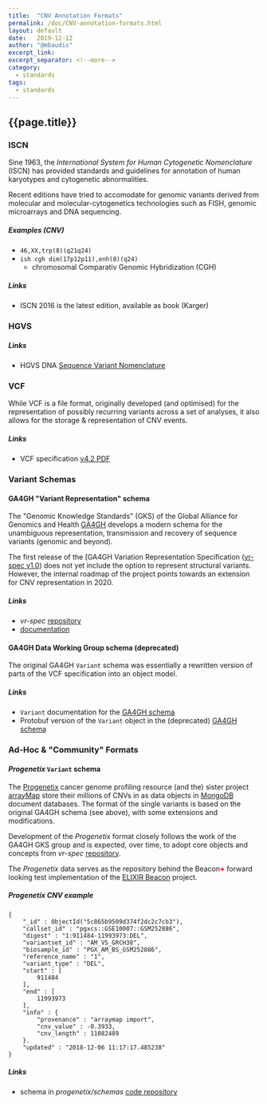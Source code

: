 ```yaml
---
title:  "CNV Annotation Formats"
permalink: /doc/CNV-annotation-formats.html
layout: default
date:   2019-12-12
author: "@mbaudis"
excerpt_link:
excerpt_separator: <!--more-->
category:
  - standards
tags:
  - standards
---
```


## {{page.title}}

<!--more-->

### ISCN

Sine 1963, the _International System for Human Cytogenetic Nomenclature_ (ISCN)
has provided standards and guidelines for annotation of human karyotypes and
cytogenetic abnormalities.

Recent editions have tried to accomodate for genomic variants derived from
molecular and molecular-cytogenetics technologies such as FISH, genomic
microarrays and DNA sequencing.

##### Examples (CNV)

* `46,XX,trp(8)(q21q24)`
* `ish cgh dim(17p12p11),enh(8)(q24)`
    - chromosomal Comparativ Genomic Hybridization (CGH)


##### Links

* ISCN 2016 is the latest edition, available as book (Karger)


### HGVS

##### Links

* HGVS DNA [Sequence Variant Nomenclature](http://varnomen.hgvs.org/recommendations/DNA/)


### VCF

While VCF is a file format, originally developed (and optimised) for the
representation of possibly recurring variants across a set of analyses, it also
allows for the storage & representation of CNV events.

##### Links

* VCF specification [v4.2 PDF](https://samtools.github.io/hts-specs/VCFv4.2.pdf)


### Variant Schemas

#### GA4GH "Variant Representation" schema

The "Genomic Knowledge Standards" (GKS) of the Global Alliance for Genomics and
Health [GA4GH](http://ga4gh.org) develops a modern schema for the unambiguous
representation, transmission and recovery of sequence variants (genomic and
beyond).

The first release of the [GA4GH Variation Representation Specification
([vr-spec v1.0](https://github.com/ga4gh/vr-spec/releases/tag/1.0.0))
does not yet include the option to represent structural variants. However, the
internal roadmap of the project points towards an extension for CNV
representation in 2020.

##### Links

* _vr-spec_ [repository](https://github.com/ga4gh/vr-spec)
* [documentation](https://vr-spec.readthedocs.io/en/1.0/)


#### GA4GH Data Working Group schema (deprecated)

The original GA4GH `Variant` schema was essentially a rewritten version of parts
of the VCF specification into an object model.

##### Links

* `Variant` documentation for the [GA4GH schema](https://ga4gh-schemas.readthedocs.io/en/latest/schemas/variants.proto.html#protobuf.Variant)
* Protobuf version of the `Variant` object in the (deprecated) [GA4GH schema](https://github.com/ga4gh/ga4gh-schemas/blob/master/src/main/proto/ga4gh/variants.proto#L145)


### Ad-Hoc & "Community" Formats

#### _Progenetix_ `Variant` schema

The [Progenetix](http://progenetix.org) cancer genome profiling resource (and
the) sister project [arrayMap](http://arraymap.org) store their millions of CNVs
in as data objects in [MongoDB](http://mongodb.org) document databases. The
format of the single variants is based on the original GA4GH schema (see above),
with some extensions and modifications.

Development of the _Progenetix_ format closely follows the work of the GA4GH GKS
group and is expected, over time, to adopt core objects and concepts from
_vr-spec_ [repository](https://github.com/ga4gh/vr-spec).

The _Progenetix_ data serves as the repository behind the
Beacon<span style="color: red; font-weight: 800;">+</span> forward looking
test implementation of the [ELIXIR Beacon](http://beacon-project.io) project.

##### Progenetix CNV example

```
{
	"_id" : ObjectId("5c865b9509d374f2dc2c7cb3"),
	"callset_id" : "pgxcs::GSE10007::GSM252886",
	"digest" : "1:911484-11993973:DEL",
	"variantset_id" : "AM_VS_GRCH38",
	"biosample_id" : "PGX_AM_BS_GSM252886",
	"reference_name" : "1",
	"variant_type" : "DEL",
	"start" : [
		911484
	],
	"end" : [
		11993973
	],
	"info" : {
		"provenance" : "arraymap import",
		"cnv_value" : -0.3933,
		"cnv_length" : 11082489
	}.
	"updated" : "2018-12-06 11:17:17.485238"
}
```

##### Links

* schema in _progenetix/schemas_ [code repository](https://github.com/progenetix/schemas/blob/master/main/yaml/variant.yaml)
